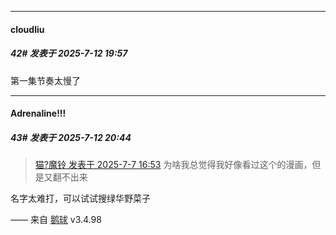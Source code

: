 ﻿
*****

####  cloudliu  
##### 42#       发表于 2025-7-12 19:57

第一集节奏太慢了


*****

####  Adrenaline!!!  
##### 43#       发表于 2025-7-12 20:44

<blockquote><a href="httphttps://stage1st.com/2b/forum.php?mod=redirect&amp;goto=findpost&amp;pid=68059888&amp;ptid=2188685" target="_blank">猫?魔铃 发表于 2025-7-7 16:53</a>
为啥我总觉得我好像看过这个的漫画，但是又翻不出来</blockquote>
名字太难打，可以试试搜绿华野菜子

—— 来自 [鹅球](https://www.pgyer.com/GcUxKd4w) v3.4.98


